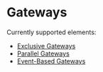 # Gateways

Currently supported elements:

* [Exclusive Gateways](/bpmn-workflows/exclusive-gateways.html)
* [Parallel Gateways](/bpmn-workflows/parallel-gateways.html)
* [Event-Based Gateways](/bpmn-workflows/event-based-gateways.html)
